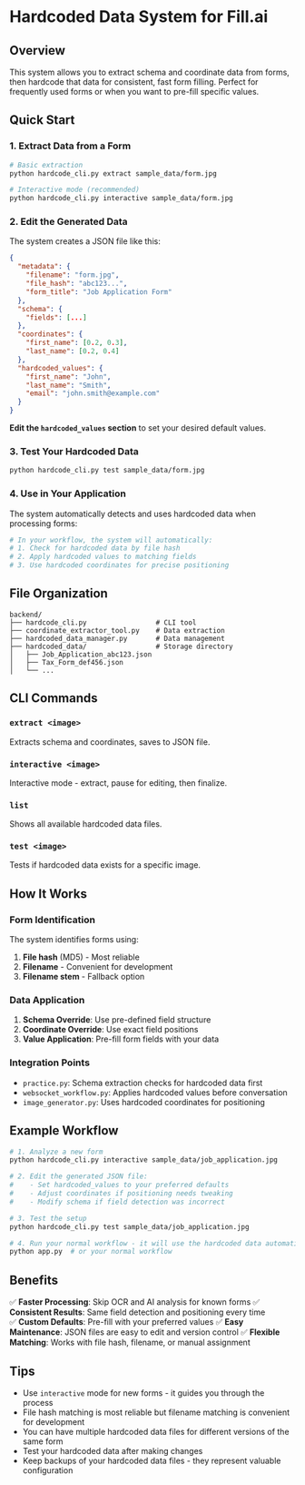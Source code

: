 # Hardcoded Data System for Fill.ai

## Overview

This system allows you to extract schema and coordinate data from forms, then hardcode that data for consistent, fast form filling. Perfect for frequently used forms or when you want to pre-fill specific values.

## Quick Start

### 1. Extract Data from a Form

```bash
# Basic extraction
python hardcode_cli.py extract sample_data/form.jpg

# Interactive mode (recommended)
python hardcode_cli.py interactive sample_data/form.jpg
```

### 2. Edit the Generated Data

The system creates a JSON file like this:

```json
{
  "metadata": {
    "filename": "form.jpg",
    "file_hash": "abc123...",
    "form_title": "Job Application Form"
  },
  "schema": {
    "fields": [...]
  },
  "coordinates": {
    "first_name": [0.2, 0.3],
    "last_name": [0.2, 0.4]
  },
  "hardcoded_values": {
    "first_name": "John",
    "last_name": "Smith",
    "email": "john.smith@example.com"
  }
}
```

**Edit the `hardcoded_values` section** to set your desired default values.

### 3. Test Your Hardcoded Data

```bash
python hardcode_cli.py test sample_data/form.jpg
```

### 4. Use in Your Application

The system automatically detects and uses hardcoded data when processing forms:

```python
# In your workflow, the system will automatically:
# 1. Check for hardcoded data by file hash
# 2. Apply hardcoded values to matching fields
# 3. Use hardcoded coordinates for precise positioning
```

## File Organization

```
backend/
├── hardcode_cli.py                 # CLI tool
├── coordinate_extractor_tool.py    # Data extraction
├── hardcoded_data_manager.py       # Data management
├── hardcoded_data/                 # Storage directory
│   ├── Job_Application_abc123.json
│   ├── Tax_Form_def456.json
│   └── ...
```

## CLI Commands

### `extract <image>`
Extracts schema and coordinates, saves to JSON file.

### `interactive <image>`
Interactive mode - extract, pause for editing, then finalize.

### `list`
Shows all available hardcoded data files.

### `test <image>`
Tests if hardcoded data exists for a specific image.

## How It Works

### Form Identification
The system identifies forms using:
1. **File hash** (MD5) - Most reliable
2. **Filename** - Convenient for development
3. **Filename stem** - Fallback option

### Data Application
1. **Schema Override**: Use pre-defined field structure
2. **Coordinate Override**: Use exact field positions
3. **Value Application**: Pre-fill form fields with your data

### Integration Points
- `practice.py`: Schema extraction checks for hardcoded data first
- `websocket_workflow.py`: Applies hardcoded values before conversation
- `image_generator.py`: Uses hardcoded coordinates for positioning

## Example Workflow

```bash
# 1. Analyze a new form
python hardcode_cli.py interactive sample_data/job_application.jpg

# 2. Edit the generated JSON file:
#    - Set hardcoded_values to your preferred defaults
#    - Adjust coordinates if positioning needs tweaking
#    - Modify schema if field detection was incorrect

# 3. Test the setup
python hardcode_cli.py test sample_data/job_application.jpg

# 4. Run your normal workflow - it will use the hardcoded data automatically
python app.py  # or your normal workflow
```

## Benefits

✅ **Faster Processing**: Skip OCR and AI analysis for known forms
✅ **Consistent Results**: Same field detection and positioning every time  
✅ **Custom Defaults**: Pre-fill with your preferred values
✅ **Easy Maintenance**: JSON files are easy to edit and version control
✅ **Flexible Matching**: Works with file hash, filename, or manual assignment

## Tips

- Use `interactive` mode for new forms - it guides you through the process
- File hash matching is most reliable but filename matching is convenient for development
- You can have multiple hardcoded data files for different versions of the same form
- Test your hardcoded data after making changes
- Keep backups of your hardcoded data files - they represent valuable configuration